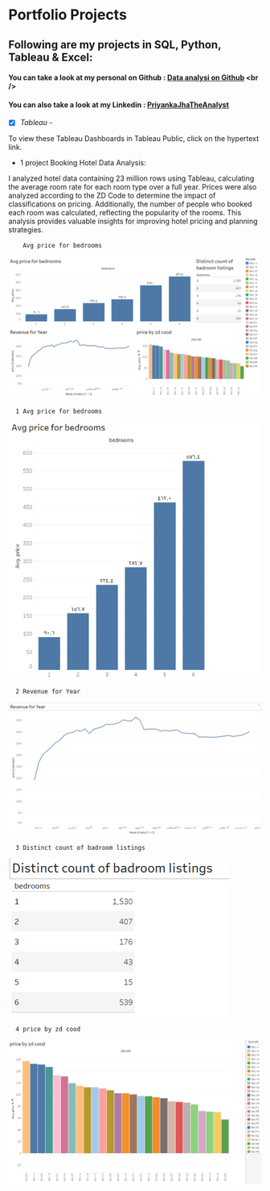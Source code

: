 # Portfolio Projects
## Following are my projects in SQL, Python, Tableau & Excel: <br />
#### You can take a look at my personal on Github : [Data analysi on Github]([www.priyankajha24.wixsite.com/aboutme](https://github.com/raidaljabri/Data-Analysis.git)) <br />

#### You can also take a look at my Linkedin : [PriyankaJhaTheAnalyst](h) <br />

- [x] *Tableau* - 

To view these Tableau Dashboards in Tableau Public, click on the hypertext link.

 - 1 project Booking Hotel Data Analysis:
   
I analyzed hotel data containing 23 million rows using Tableau, calculating the average room rate for each room type over a full year. Prices were also analyzed according to the ZD Code to determine the impact of classifications on pricing. Additionally, the number of people who booked each room was calculated, reflecting the popularity of the rooms. This analysis provides valuable insights for improving hotel pricing and planning strategies.

        Avg price for bedrooms
![Booking Hotel](https://github.com/raidaljabri/Data-Analysis/blob/d035f993835951e289e862b91d0268fa2e0a1c91/photo/tableau/booking%20hoel.png?raw=true)
      
      1 Avg price for bedrooms
![Avg price for bedrooms](https://github.com/raidaljabri/Data-Analysis/blob/27117e8ac221ace2b81f7a43a01fc32610f18ea9/photo/tableau/Avg%20price%20for%20bedrooms.png?raw=true)

      2 Revenue for Year
      
  ![Revenue for Year](https://github.com/raidaljabri/Data-Analysis/blob/d035f993835951e289e862b91d0268fa2e0a1c91/photo/tableau/Revenue%20for%20Year.png?raw=true)


      3 Distinct count of badroom listings
      
  ![Distinct count of bedroom listings](https://github.com/raidaljabri/Data-Analysis/blob/d035f993835951e289e862b91d0268fa2e0a1c91/photo/tableau/Distinct%20count%20of%20badroom%20listings.png?raw=true)


   
      4 price by zd cood
       
  ![Price by zd code](https://github.com/raidaljabri/Data-Analysis/blob/d035f993835951e289e862b91d0268fa2e0a1c91/photo/tableau/price%20by%20zd%20cood.png?raw=true)

     




